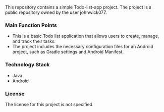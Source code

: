  
This repository contains a simple Todo-list-app project. The project is a public repository owned by the user johnwick077.

### Main Function Points
- This is a basic Todo list application that allows users to create, manage, and track their tasks.
- The project includes the necessary configuration files for an Android project, such as Gradle settings and Android Manifest.

### Technology Stack
- Java
- Android

### License
The license for this project is not specified.
